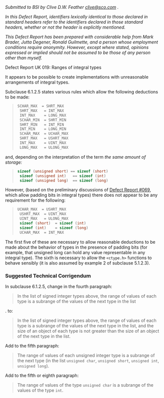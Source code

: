*Submitted to BSI by Clive D.W. Feather clive@sco.com .*

*In this Defect Report, identifiers lexically identical to those declared in
standard headers refer to the identifiers declared in those standard headers,
whether or not the header is explicitly mentioned.*

*This Defect Report has been prepared with considerable help from Mark Brader,
Jutta Degener, Ronald Guilmette, and a person whose employment conditions
require anonymity. However, except where stated, opinions expressed or implied
should not be assumed to be those of any person other than myself.*

Defect Report UK 019: Ranges of integral types

It appears to be possible to create implementations with unreasonable
arrangements of integral types.

Subclause 6.1.2.5 states various rules which allow the following deductions to
be made:

> ```c
> SCHAR_MAX  = SHRT_MAX
>  SHRT_MAX   = INT_MAX
>  INT_MAX    = LONG_MAX
>  SCHAR_MIN  = SHRT_MIN
>  SHRT_MIN   = INT_MIN
>  INT_MIN    = LONG_MIN
>  SCHAR_MAX  = UCHAR_MAX
>  SHRT_MAX   = USHRT_MAX
>  INT_MAX    = UINT_MAX
>  LONG_MAX   = ULONG_MAX
> ```

and, depending on the interpretation of the term *the same amount of storage:*

> ```c
> sizeof (unsigned short) == sizeof (short)
>  sizeof (unsigned int)   == sizeof (int)
>  sizeof (unsigned long)  == sizeof (long)
> ```

However, (based on the preliminary discussions of [Defect Report
#069](issue:0069), which allow padding bits in integral types) there does not
appear to be any requirement for the following:

> ```c
> UCHAR_MAX  = USHRT_MAX
>  USHRT_MAX  = UINT_MAX
>  UINT_MAX   = ULONG_MAX
>  sizeof (short)  = sizeof (int)
>  sizeof (int)    = sizeof (long)
>  UCHAR_MAX  = INT_MAX
> ```

The first five of these are necessary to allow reasonable deductions to be made
about the behavior of types in the presence of padding bits (for example, that
unsigned long can hold any value representable in any integral type). The sixth
is necessary to allow the `<ctype.h>` functions to behave sensibly (it is also
assumed by example 2 of subclause 5.1.2.3).

### Suggested Technical Corrigendum

In subclause 6.1.2.5, change in the fourth paragraph:

> In the list of signed integer types above, the range of values of each type is a
> subrange of the values of the next type in the list

. to:

> In the list of signed integer types above, the range of values of each type is a
> subrange of the values of the next type in the list, and the size of an object
> of each type is not greater than the size of an object of the next type in the
> list.

Add to the fifth paragraph:

> The range of values of each unsigned integer type is a subrange of the next type
> (in the list `unsigned char`, `unsigned short`, `unsigned int`, `unsigned
> long`).

Add to the fifth or eighth paragraph:

> The range of values of the type `unsigned char` is a subrange of the values of
> the type `int`.
